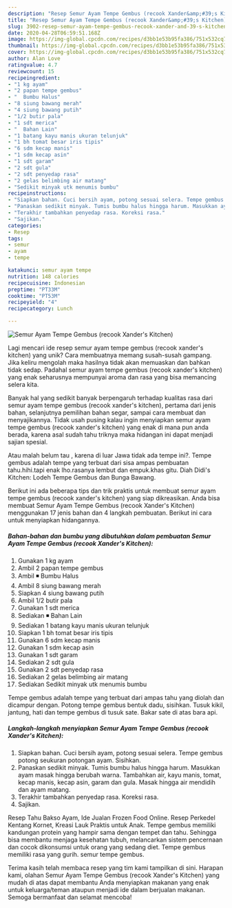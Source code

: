 ```yaml
---
description: "Resep Semur Ayam Tempe Gembus (recook Xander&amp;#39;s Kitchen) Anti Gagal"
title: "Resep Semur Ayam Tempe Gembus (recook Xander&amp;#39;s Kitchen) Anti Gagal"
slug: 3902-resep-semur-ayam-tempe-gembus-recook-xander-and-39-s-kitchen-anti-gagal
date: 2020-04-28T06:59:51.168Z
image: https://img-global.cpcdn.com/recipes/d3bb1e53b95fa386/751x532cq70/semur-ayam-tempe-gembus-recook-xanders-kitchen-foto-resep-utama.jpg
thumbnail: https://img-global.cpcdn.com/recipes/d3bb1e53b95fa386/751x532cq70/semur-ayam-tempe-gembus-recook-xanders-kitchen-foto-resep-utama.jpg
cover: https://img-global.cpcdn.com/recipes/d3bb1e53b95fa386/751x532cq70/semur-ayam-tempe-gembus-recook-xanders-kitchen-foto-resep-utama.jpg
author: Alan Love
ratingvalue: 4.7
reviewcount: 15
recipeingredient:
- "1 kg ayam"
- "2 papan tempe gembus"
- "  Bumbu Halus"
- "8 siung bawang merah"
- "4 siung bawang putih"
- "1/2 butir pala"
- "1 sdt merica"
- "  Bahan Lain"
- "1 batang kayu manis ukuran telunjuk"
- "1 bh tomat besar iris tipis"
- "6 sdm kecap manis"
- "1 sdm kecap asin"
- "1 sdt garam"
- "2 sdt gula"
- "2 sdt penyedap rasa"
- "2 gelas belimbing air matang"
- "Sedikit minyak utk menumis bumbu"
recipeinstructions:
- "Siapkan bahan. Cuci bersih ayam, potong sesuai selera. Tempe gembus potong seukuran potongan ayam. Sisihkan."
- "Panaskan sedikit minyak. Tumis bumbu halus hingga harum. Masukkan ayam masak hingga berubah warna. Tambahkan air, kayu manis, tomat, kecap manis, kecap asin, garam dan gula. Masak hingga air mendidih dan ayam matang."
- "Terakhir tambahkan penyedap rasa. Koreksi rasa."
- "Sajikan."
categories:
- Resep
tags:
- semur
- ayam
- tempe

katakunci: semur ayam tempe 
nutrition: 148 calories
recipecuisine: Indonesian
preptime: "PT33M"
cooktime: "PT53M"
recipeyield: "4"
recipecategory: Lunch

---
```



![Semur Ayam Tempe Gembus (recook Xander&#39;s Kitchen)](https://img-global.cpcdn.com/recipes/d3bb1e53b95fa386/751x532cq70/semur-ayam-tempe-gembus-recook-xanders-kitchen-foto-resep-utama.jpg)

Lagi mencari ide resep semur ayam tempe gembus (recook xander&#39;s kitchen) yang unik? Cara membuatnya memang susah-susah gampang. Jika keliru mengolah maka hasilnya tidak akan memuaskan dan bahkan tidak sedap. Padahal semur ayam tempe gembus (recook xander&#39;s kitchen) yang enak seharusnya mempunyai aroma dan rasa yang bisa memancing selera kita.

Banyak hal yang sedikit banyak berpengaruh terhadap kualitas rasa dari semur ayam tempe gembus (recook xander&#39;s kitchen), pertama dari jenis bahan, selanjutnya pemilihan bahan segar, sampai cara membuat dan menyajikannya. Tidak usah pusing kalau ingin menyiapkan semur ayam tempe gembus (recook xander&#39;s kitchen) yang enak di mana pun anda berada, karena asal sudah tahu triknya maka hidangan ini dapat menjadi sajian spesial.

Atau malah belum tau , karena di luar Jawa tidak ada tempe ini?. Tempe gembus adalah tempe yang terbuat dari sisa ampas pembuatan tahu.hihi.tapi enak lho.rasanya lembut dan empuk.khas gitu. Diah Didi&#39;s Kitchen: Lodeh Tempe Gembus dan Bunga Bawang.


Berikut ini ada beberapa tips dan trik praktis untuk membuat semur ayam tempe gembus (recook xander&#39;s kitchen) yang siap dikreasikan. Anda bisa membuat Semur Ayam Tempe Gembus (recook Xander&#39;s Kitchen) menggunakan 17 jenis bahan dan 4 langkah pembuatan. Berikut ini cara untuk menyiapkan hidangannya.

<!--inarticleads1-->

##### Bahan-bahan dan bumbu yang dibutuhkan dalam pembuatan Semur Ayam Tempe Gembus (recook Xander&#39;s Kitchen):

1. Gunakan 1 kg ayam
1. Ambil 2 papan tempe gembus
1. Ambil  ◾ Bumbu Halus
1. Ambil 8 siung bawang merah
1. Siapkan 4 siung bawang putih
1. Ambil 1/2 butir pala
1. Gunakan 1 sdt merica
1. Sediakan  ◾ Bahan Lain
1. Sediakan 1 batang kayu manis ukuran telunjuk
1. Siapkan 1 bh tomat besar iris tipis
1. Gunakan 6 sdm kecap manis
1. Gunakan 1 sdm kecap asin
1. Gunakan 1 sdt garam
1. Sediakan 2 sdt gula
1. Gunakan 2 sdt penyedap rasa
1. Sediakan 2 gelas belimbing air matang
1. Sediakan Sedikit minyak utk menumis bumbu


Tempe gembus adalah tempe yang terbuat dari ampas tahu yang diolah dan dicampur dengan. Potong tempe gembus bentuk dadu, sisihkan. Tusuk kikil, jantung, hati dan tempe gembus di tusuk sate. Bakar sate di atas bara api. 

<!--inarticleads2-->

##### Langkah-langkah menyiapkan Semur Ayam Tempe Gembus (recook Xander&#39;s Kitchen):

1. Siapkan bahan. Cuci bersih ayam, potong sesuai selera. Tempe gembus potong seukuran potongan ayam. Sisihkan.
1. Panaskan sedikit minyak. Tumis bumbu halus hingga harum. Masukkan ayam masak hingga berubah warna. Tambahkan air, kayu manis, tomat, kecap manis, kecap asin, garam dan gula. Masak hingga air mendidih dan ayam matang.
1. Terakhir tambahkan penyedap rasa. Koreksi rasa.
1. Sajikan.


Resep Tahu Bakso Ayam, Ide Jualan Frozen Food Online. Resep Perkedel Kentang Kornet, Kreasi Lauk Praktis untuk Anak. Tempe gembus memiliki kandungan protein yang hampir sama dengan tempet dan tahu. Sehingga bisa membantu menjaga kesehatan tubuh, melancarkan sistem pencernaan dan cocok dikonsumsi untuk orang yang sedang diet. Tempe gembus memiliki rasa yang gurih. semur tempe gembus. 

Terima kasih telah membaca resep yang tim kami tampilkan di sini. Harapan kami, olahan Semur Ayam Tempe Gembus (recook Xander&#39;s Kitchen) yang mudah di atas dapat membantu Anda menyiapkan makanan yang enak untuk keluarga/teman ataupun menjadi ide dalam berjualan makanan. Semoga bermanfaat dan selamat mencoba!
